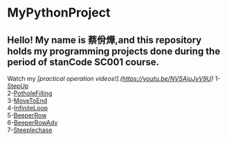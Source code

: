 # MyPythonProject
## Hello! My name is 蔡佾燁,and this repository holds my programming projects done during the period of stanCode SC001 course.
Watch my *[practical operation videos!].(https://youtu.be/NVSAjuJyV9U)*
1-[StepUp](https://github.com/Daniel0v0219/MyPythonProject/blob/main/MyProject/1.StepUp.py)\
2-[PotholeFilling](https://github.com/Daniel0v0219/MyPythonProject/blob/main/MyProject/2.PotholeFilling.py)\
3-[MoveToEnd](https://github.com/Daniel0v0219/MyPythonProject/blob/main/MyProject/3.MoveToTheEnd.py)\
4-[InfiniteLoop](https://github.com/Daniel0v0219/MyPythonProject/blob/main/MyProject/4.InfiniteLoop.py)\
5-[BeeperRow](https://github.com/Daniel0v0219/MyPythonProject/blob/main/MyProject/5.BeeperRow.py)\
6-[BeeperRowAdv](https://github.com/Daniel0v0219/MyPythonProject/blob/main/MyProject/6.BeeperRowAdv.py)\
7-[Steeplechase](https://github.com/Daniel0v0219/MyPythonProject/blob/main/MyProject/7.Steeplechase.py)
